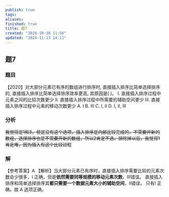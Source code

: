 ```yaml
---
publish: true
tags: 
aliases: 
finished: true
title: 题7
created: "2024-10-30 11:56"
updated: "2024-11-13 14:11"
---
```

## 题7
### 题目
【2020】对大部分元素已有序的数组进行排序时, 直接插入排序比简单选择排序的, 直接插入排序比简单选择排序效率更高, 其原因是( )。 
I. 直接插入排序过程中元素之间的比较次数更少
II. 直接插入排序过程中所需要的辅助空间更少
III. 直接插入排序过程中元素的移动次数更少
A. I 
B. III 
C. I, II 
D. I, II, III
### 分析
~~我觉得是1和3，但是没有这个选项，插入排序是内部比较完成的，不需要开新的数组，选择排序也是不需要开新的数组，所以2肯定不选，排除掉以后，我觉得1肯定堆，因为插入有这个比较过程~~
### 解
【参考答案】A
【解析】当大部分元素已有序时，直接插入排序需要比较的元素次数会少很多，I 正确，但是**依然需要同等规模的移动元素次数**，III错误。
直接插入排序和简单选择排序其**都只需要一个数据元素大小的辅助空间**，II错误。
只有I 正确，故 A 选项正确。